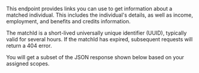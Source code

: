 <p>This endpoint provides links you can use to get information about a matched individual. This includes the individual's details, as well as income, employment, and benefits and credits information.</p>
<p>The matchId is a short-lived universally unique identifier (UUID), typically valid for several hours. If the matchId has expired, subsequent requests will return a 404 error.</p>
<p>You will get a subset of the JSON response shown below based on your assigned scopes.</p>